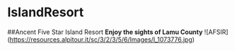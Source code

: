 # IslandResort
##Ancent Five Star Island Resort
**Enjoy the sights of Lamu County**
![AFSIR] (https://resources.alpitour.it/sc/3/2/3/5/6/Images/I_1073776.jpg)
